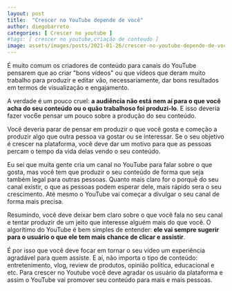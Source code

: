 ```yaml
---
layout: post
title:  "Crescer no YouTube depende de você"
author: diegobarreto
categories: [ Crescer no youtube ]
#tags: [ crescer no youtube,criação de conteudo ]
image: assets/images/posts/2021-01-26/crescer-no-youtube-depende-de-voce-01.jpg
---
```


É muito comum os criadores de conteúdo para canais do YouTube pensarem que ao criar "bons vídeos" ou que vídeos que deram muito trabalho para produzir e editar vão, necessariamente, dar bons resultados em termos de visualização e engajamento.

A verdade é um pouco cruel: **a audiência não está nem aí para o que você acha do seu conteúdo ou o quão trabalhoso foi produzi-lo**. E isso deveria fazer voc6e pensar um pouco sobre a produção do seu conteúdo.

Você deveria parar de pensar em produzir o que você gosta e começão a produzir algo que outra pessoa va gostar ou se interessar. Se o seu objetivo é crescer na plataforma, você deve dar um motivo para que as pessoas percam o tempo da vida delas vendo o seu conteúdo.

Eu sei que muita gente cria um canal no YouTube para falar sobre o que gosta, mas você tem que produzir o seu conteúdo de forma que seja também legal para outras pessoas. Quanto mais claro for o porquê do seu canal existir, o que as pessoas podem esperar dele, mais rápido sera o seu crescimento. Até mesmo o YouTube vai começar a divulgar o seu canal de forma mais precisa.

Resumindo, você deve deixar bem claro sobre o que você fala no seu canal e tentar produzir de um jeito que interesse alguém mais do que você. O algorítimo do YouTube é bem simples de entender: **ele vai sempre sugerir para o usuário o que ele tem mais chance de clicar e assistir**.

É por isso que você deve focar em tornar o seu vídeo um experiência agradável para quem assiste. E aí, não importa o tipo de conteúdo: entretenimento, vlog, review de produtos, opinião política, educacional e etc. Para crescer no Youtube você deve agradar os usuário da plataforma e assim o YouTube vai promover seu conteúdo para mais e mais pessoas.
